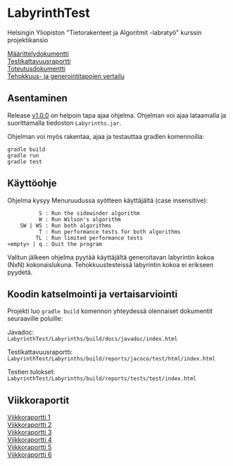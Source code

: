 # LabyrinthTest
Helsingin Yliopiston "Tietorakenteet ja Algoritmit -labratyö" kurssin projektikansio

[Määrittelydokumentti](https://github.com/leopekkas/LabyrinthTest/blob/main/dokumentaatio/maarittelydokumentti.md)  
[Testikattavuusraportti](https://github.com/leopekkas/LabyrinthTest/blob/main/dokumentaatio/testikattavuus.md)  
[Toteutusdokumentti](https://github.com/leopekkas/LabyrinthTest/blob/main/dokumentaatio/toteutusdokumentti.md)  
[Tehokkuus- ja generointitapojen vertailu](https://github.com/leopekkas/LabyrinthTest/blob/main/dokumentaatio/algoritmienvertailu.md)

## Asentaminen

Release [v1.0.0](https://github.com/leopekkas/LabyrinthTest/releases/tag/v1.0.0) on helpoin tapa ajaa ohjelma.
Ohjelman voi ajaa lataamalla ja suorittamalla tiedoston `Labyrinths.jar`.

Ohjelman voi myös rakentaa, ajaa ja testauttaa gradlen komennoilla:

    gradle build
    gradle run  
    gradle test


## Käyttöohje

Ohjelma kysyy Menuruudussa syötteen käyttäjältä (case insensitive):


              S : Run the sidewinder algorithm
              W : Run Wilson's algorithm
        SW | WS : Run both algorithms
              T : Run performance tests for both algorithms
             TL : Run limited performance tests
    <empty> | q : Quit the program


Valitun jälkeen ohjelma pyytää käyttäjältä generoitavan labyrintin kokoa (NxN) kokonaislukuna.
Tehokkuustesteissä labyrintin kokoa ei erikseen pyydetä.


## Koodin katselmointi ja vertaisarviointi

Projekti luo `gradle build` komennon yhteydessä olennaiset dokumentit seuraaville poluille: 

Javadoc:  
`LabyrinthTest/Labyrinths/build/docs/javadoc/index.html`  

Testikattavuusraportti:  
`LabyrinthTest/Labyrinths/build/reports/jacoco/test/html/index.html` 

Testien tulokset:  
`LabyrinthTest/Labyrinths/build/reports/tests/test/index.html`


## Viikkoraportit

[Viikkoraportti 1](https://github.com/leopekkas/LabyrinthTest/blob/main/dokumentaatio/viikkoraportti_1.md)  
[Viikkoraportti 2](https://github.com/leopekkas/LabyrinthTest/blob/main/dokumentaatio/viikkoraportti_2.md)  
[Viikkoraportti 3](https://github.com/leopekkas/LabyrinthTest/blob/main/dokumentaatio/viikkoraportti_3.md)  
[Viikkoraportti 4](https://github.com/leopekkas/LabyrinthTest/blob/main/dokumentaatio/viikkoraportti_4.md)  
[Viikkoraportti 5](https://github.com/leopekkas/LabyrinthTest/blob/main/dokumentaatio/viikkoraportti_5.md)  
[Viikkoraportti 6](https://github.com/leopekkas/LabyrinthTest/blob/main/dokumentaatio/viikkoraportti_6.md)  
